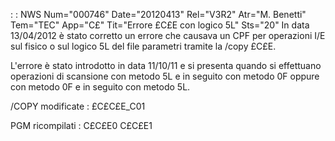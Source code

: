  :  : NWS Num="000746" Date="20120413" Rel="V3R2" Atr="M. Benetti" Tem="TEC" App="C£" Tit="Errore £C£E con logico 5L" Sts="20"
In data 13/04/2012 è stato corretto un errore che causava un CPF per operazioni I/E sul fisico o sul logico 5L del file parametri tramite la /copy £C£E.

L'errore è stato introdotto in data 11/10/11 e si presenta quando si effettuano operazioni di scansione con metodo 5L e in seguito con metodo 0F oppure con metodo 0F e in seguito con metodo 5L.

/COPY modificate : 
£C£C£E_C01

PGM ricompilati : 
C£C£E0
C£C£E1
